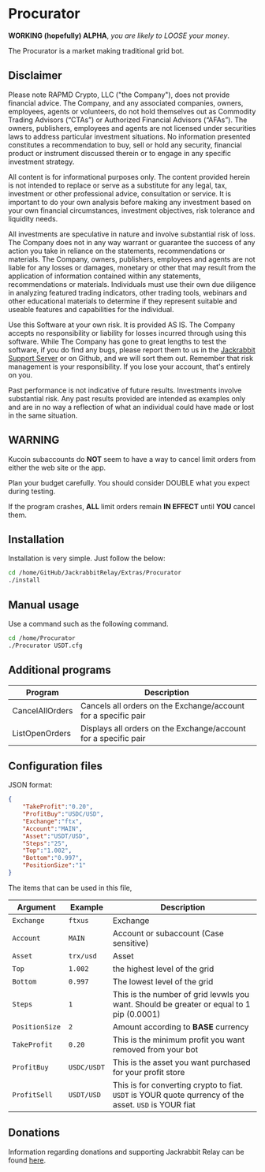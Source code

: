 # Procurator

**WORKING (hopefully) ALPHA**, *you are likely to LOOSE your money*.

The Procurator is a market making traditional grid bot.

## Disclaimer

Please note RAPMD Crypto, LLC ("the Company"), does not provide financial
advice. The Company, and any associated companies, owners, employees,
agents or volunteers, do not hold  themselves out as Commodity Trading
Advisors (“CTAs”) or Authorized Financial Advisors  (“AFAs”). The owners,
publishers, employees and agents are not licensed under securities laws 
to address particular investment situations. No information presented
constitutes a  recommendation to buy, sell or hold any security,
financial product or instrument discussed  therein or to engage in any
specific investment strategy.

All content is for informational purposes only. The content provided
herein is not intended to replace or serve as a substitute for any
legal, tax, investment or other professional advice,  consultation or
service. It is important to do your own analysis before making any
investment  based on your own financial circumstances, investment
objectives, risk tolerance and liquidity needs.

All investments are speculative in nature and involve substantial risk of
loss. The Company does not in any way warrant or guarantee the success of
any action you take in reliance on the  statements, recommendations or
materials. The Company, owners, publishers, employees and  agents are not
liable for any losses or damages, monetary or other that may result from
the  application of information contained within any statements,
recommendations or materials.  Individuals must use their own due
diligence in analyzing featured trading indicators, other trading  tools,
webinars and other educational materials to determine if they represent
suitable and  useable features and capabilities for the individual.

Use this Software at your own risk. It is provided AS IS. The Company
accepts no responsibility or liability for losses incurred through using
this software. While The Company has gone to great lengths to test the
software, if you do find any bugs, please report them to us in the
[Jackrabbit Support Server](https://discord.gg/g93TpbV) or on Github, and
we will sort them out. Remember that risk management is your
responsibility. If you lose your account, that's entirely on you.

Past performance is not indicative of future results. Investments involve
substantial risk. Any past  results provided are intended as examples
only and are in no way a reflection of what an individual  could have
made or lost in the same situation.

## WARNING

Kucoin subaccounts do **NOT** seem to have a way to cancel limit orders
from either the web site or the app.

Plan your budget carefully. You should consider DOUBLE what you expect during testing.

If the program crashes, **ALL** limit orders remain **IN EFFECT** until
**YOU** cancel them.

## Installation

Installation is very simple. Just follow the below:

```bash
cd /home/GitHub/JackrabbitRelay/Extras/Procurator
./install
```

## Manual usage

Use a command such as the following command.

```bash
cd /home/Procurator
./Procurator USDT.cfg
```

## Additional programs

| Program | Description |
| --- | -------------------- |
| CancelAllOrders | Cancels all orders on the Exchange/account for a specific pair |
| ListOpenOrders | Displays all orders on the Exchange/account for a specific pair |

## Configuration files

JSON format:

```json
{
    "TakeProfit":"0.20",
    "ProfitBuy":"USDC/USD",
    "Exchange":"ftx",
    "Account":"MAIN",
    "Asset":"USDT/USD",
    "Steps":"25",
    "Top":"1.002",
    "Bottom":"0.997",
    "PositionSize":"1"
}
```

The items that can be used in this file,

| Argument | Example   | Description |
| --- | --------- | -------------------- |
| `Exchange` | `ftxus`   | Exchange             |
| `Account` | `MAIN`    | Account or subaccount (Case sensitive) |
| `Asset` | `trx/usd` | Asset |
| `Top` | `1.002` | the highest level of the grid |
| `Bottom` | `0.997` | The lowest level of the grid |
| `Steps` | `1`       | This is the number of grid levwls you want. Should be greater or equal to 1 pip (0.0001) |
| `PositionSize` | `2` | Amount according to **BASE** currency |
| `TakeProfit` | `0.20` | This is the minimum profit you want removed from your bot |
| `ProfitBuy` | `USDC/USDT` | This is the asset you want purchased for your profit store |
| `ProfitSell` | `USDT/USD` | This is for converting crypto to fiat. `USDT` is YOUR quote qurrency of the asset. `USD` is YOUR fiat |

## Donations

Information regarding donations and supporting Jackrabbit Relay can be
found [here](./Documentation/Donations.MD).


